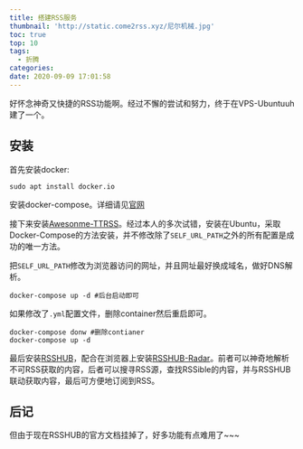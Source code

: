 ```yaml
---
title: 搭建RSS服务
thumbnail: 'http://static.come2rss.xyz/尼尔机械.jpg'
toc: true
top: 10
tags:
  - 折腾
categories:
date: 2020-09-09 17:01:58
---
```


好怀念神奇又快捷的RSS功能啊。经过不懈的尝试和努力，终于在VPS-Ubuntuuh建了一个。

<!-- more -->

## 安装

首先安装docker:

```shell
sudo apt install docker.io

```

安装docker-compose。详细请见[官网](https://docs.docker.com/compose/install/)

接下来安装[Awesonme-TTRSS](http://ttrss.henry.wang/#deployment-via-docker)。经过本人的多次试错，安装在Ubuntu，采取Docker-Compose的方法安装，并不修改除了`SELF_URL_PATH`之外的所有配置是成功的唯一方法。

把`SELF_URL_PATH`修改为浏览器访问的网址，并且网址最好换成域名，做好DNS解析。

```shell
docker-compose up -d #后台启动即可
```

如果修改了`.yml`配置文件，删除container然后重启即可。

````shell
docker-compose donw #删除contianer
docker-compose up -d 
````



最后安装[RSSHUB](https://github.com/DIYgod/RSSHub)，配合在浏览器上安装[RSSHUB-Radar](https://github.com/DIYgod/RSSHub-Radar)。前者可以神奇地解析不可RSS获取的内容，后者可以搜寻RSS源，查找RSSible的内容，并与RSSHUB联动获取内容，最后可方便地订阅到RSS。



## 后记

但由于现在RSSHUB的官方文档挂掉了，好多功能有点难用了~~~